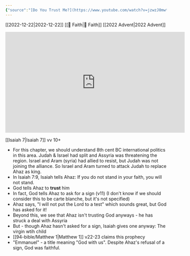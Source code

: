 ```yaml
---
{"source":"[Do You Trust Me?](https://www.youtube.com/watch?v=jzwzJ0mwtKU)","clipped":"2022-12-22","dg-publish":true,"grade":1,"permalink":"/96-articles/2022-12-22-do-you-trust-me/","dgPassFrontmatter":true}
---
```



[[2022-12-22\|2022-12-22]] [[📘 Faith\|📘 Faith]] [[2022 Advent\|2022 Advent]]

<iframe width="560" height="315" src="https://www.youtube.com/embed/jzwzJ0mwtKU" title="YouTube video player" frameborder="0" allow="accelerometer; autoplay; clipboard-write; encrypted-media; gyroscope; picture-in-picture" allowfullscreen></iframe>

[[Isaiah 7\|Isaiah 7]] vv 10+

* For this chapter, we should understand 8th cent BC international politics in this area. Judah & Israel had split and Assyria was threatening the region. Israel and Aram (syria) had allied to resist, but Judah was not joining the alliance. So Israel and Aram turned to attack Judah to replace Ahaz as king.
* In Isaiah 7:9, Isaiah tells Ahaz: If you do not stand in your faith, you will not stand.
* God tells Ahaz to **trust** him
* In fact, God tells Ahaz to ask for a sign (v11) (I don't know if we should consider this to be carte blanche, but it's not specified)
* Ahaz says, "I will not put the Lord to a test" which sounds great, but God has asked for it!
* Beyond this, we see that Ahaz isn't trusting God anyways - he has struck a deal with Assyria
* But - though Ahaz hasn't asked for a sign, Isaiah gives one anyway: The virgin wtih child
* [[94-bible/Matthew 1\|Matthew 1]] v22-23 claims this prophecy 
* "Emmanuel" - a title meaning "God with us". Despite Ahaz's refusal of a sign, God was faithful.